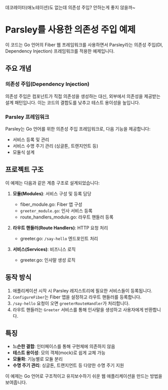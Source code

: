 데코레이터(애노테이션)도 없는데 의존성 주입? 안하는게 좋지 않을까~

# Parsley를 사용한 의존성 주입 예제

이 코드는 Go 언어의 Fiber 웹 프레임워크를 사용하면서 Parsley라는 의존성 주입(DI, Dependency Injection) 프레임워크를 적용한 예제입니다.

## 주요 개념

### 의존성 주입(Dependency Injection)

의존성 주입은 컴포넌트가 직접 의존성을 생성하는 대신, 외부에서 의존성을 제공받는 설계 패턴입니다. 이는 코드의 결합도를 낮추고 테스트 용이성을 높입니다.

### Parsley 프레임워크

Parsley는 Go 언어를 위한 의존성 주입 프레임워크로, 다음 기능을 제공합니다:

- 서비스 등록 및 관리
- 서비스 수명 주기 관리 (싱글톤, 트랜지언트 등)
- 모듈식 설계

## 프로젝트 구조

이 예제는 다음과 같은 계층 구조로 설계되었습니다:

1. **모듈(Modules)**: 서비스 구성 및 등록 담당

   - fiber_module.go: Fiber 앱 구성
   - `greeter_module.go`: 인사 서비스 등록
   - route_handlers_module.go: 라우트 핸들러 등록

2. **라우트 핸들러(Route Handlers)**: HTTP 요청 처리

   - greeter.go: `/say-hello` 엔드포인트 처리

3. **서비스(Services)**: 비즈니스 로직
   - greeter.go: 인사말 생성 로직

## 동작 방식

1. 애플리케이션 시작 시 Parsley 레지스트리에 필요한 서비스들이 등록됩니다.
2. `ConfigureFiber`는 Fiber 앱을 설정하고 라우트 핸들러를 등록합니다.
3. `/say-hello` 요청이 오면 `greeterRouteHandler`가 처리합니다.
4. 라우트 핸들러는 `Greeter` 서비스를 통해 인사말을 생성하고 사용자에게 반환합니다.

## 특징

- **느슨한 결합**: 인터페이스를 통해 구현체에 의존하지 않음
- **테스트 용이성**: 모의 객체(mock)로 쉽게 교체 가능
- **모듈화**: 기능별로 모듈 분리
- **수명 주기 관리**: 싱글톤, 트랜지언트 등 다양한 수명 주기 지원

이 예제는 Go 언어로 구조적이고 유지보수하기 쉬운 웹 애플리케이션을 만드는 방법을 보여줍니다.
